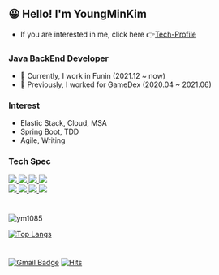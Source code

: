 ## 😀 Hello! I'm YoungMinKim

- If you are interested in me, click here 👉[Tech-Profile](https://chipped-moat-7da.notion.site/Kim-YoungMin-Tech-Profile-e685e286aa6a4f559c5564351725f271)

### Java BackEnd Developer

- 🏦 Currently, I work in Funin (2021.12 ~ now)
- 🏢 Previously, I worked for GameDex (2020.04 ~ 2021.06)

### Interest

- Elastic Stack, Cloud, MSA
- Spring Boot, TDD
- Agile, Writing

### Tech Spec

<p>
    <a href="javascript:void(0)">    
        <img src="https://img.shields.io/badge/Java-blue?style=flat&logo=Java&logoColor=white"/>
        <img src="https://img.shields.io/badge/SpringBoot-6DB33F?style=flat-square&logo=SpringBoot&logoColor=white" />
        <img src="https://img.shields.io/badge/Elasticsearch-yellow?style=flat&logo=Elasticsearch&logoColor=#20c997"/>
        <img src="https://img.shields.io/badge/MySQL-339AF0?style=flat&logo=MySQL&logoColor=white"/>
    </a><br>
    <a href="javascript:void(0)">
        <img src="https://img.shields.io/badge/HTML5-E34F26?style=flat&logo=html5&logoColor=white"/>
        <img src="https://img.shields.io/badge/CSS3-1572B6?style=flat&logo=css3&logoColor=white"/>
        <img src="https://img.shields.io/badge/JavaScript-yellow?style=flat&logo=JavaScript&logoColor=gray"/>
        <img src="https://img.shields.io/badge/Git-orange?style=flat&logo=Git&logoColor=white"/>
    </a>
</p>

#
<div align=left>

![ym1085](https://github-readme-stats.vercel.app/api?username=ym1085&show_icons=true&layout=compact&theme=blue-green)

[![Top Langs](https://github-readme-stats.vercel.app/api/top-langs/?username=ym1085&layout=compact&theme=blue-green&langs_count=5)](https://github.com/anuraghazra/github-readme-stats)
   
#
[![Gmail Badge](https://img.shields.io/badge/-Gmail-d14836?style=flat-square&logo=Gmail&logoColor=white&link=mailto:youngmin1085@gmail.com)](mailto:youngmin1085@gmail.com)
[![Hits](https://hits.seeyoufarm.com/api/count/incr/badge.svg?url=https%3A%2F%2Fgithub.com%2Fym1085&count_bg=%2379C83D&title_bg=%23D5D337&icon=&icon_color=%23E7E7E7&title=hits&edge_flat=false)](https://hits.seeyoufarm.com)   
  
</div>

